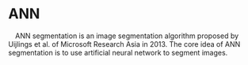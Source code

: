 # ANN
&ensp;&ensp;ANN segmentation is an image segmentation algorithm proposed by Uijlings et al. of Microsoft Research Asia in 2013. The core idea of ANN segmentation is to use artificial neural network to segment images.
